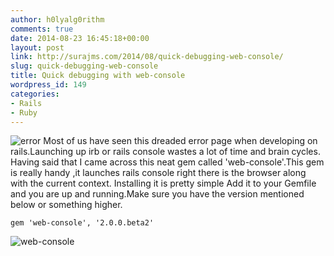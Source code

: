 ```yaml
---
author: h0lyalg0rithm
comments: true
date: 2014-08-23 16:45:18+00:00
layout: post
link: http://surajms.com/2014/08/quick-debugging-web-console/
slug: quick-debugging-web-console
title: Quick debugging with web-console
wordpress_id: 149
categories:
- Rails
- Ruby
---
```


![error](http://surajms.azurewebsites.net/wp-content/uploads/2014/08/error-1024x734.png)
Most of us have seen this dreaded error page when developing on rails.Launching up irb or rails console wastes a lot of time and brain cycles.
Having said that I came across this neat gem called 'web-console'.This gem is really handy ,it launches rails console right there is the browser along with the current context.
Installing it is pretty simple Add it to your Gemfile and you are up and running.Make sure you have the version mentioned below or something higher.

    
    gem 'web-console', '2.0.0.beta2'


![web-console](http://surajms.azurewebsites.net/wp-content/uploads/2014/08/web-console.png)
